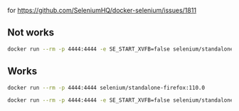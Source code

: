 for <https://github.com/SeleniumHQ/docker-selenium/issues/1811>

## Not works

```bash
docker run --rm -p 4444:4444 -e SE_START_XVFB=false selenium/standalone-firefox:110.0
```

## Works
```bash
docker run --rm -p 4444:4444 selenium/standalone-firefox:110.0
```

```bash
docker run --rm -p 4444:4444 -e SE_START_XVFB=false selenium/standalone-firefox:108.0
```
